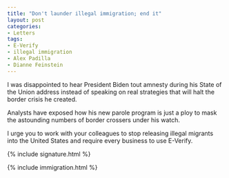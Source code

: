 ```yaml
---
title: "Don't launder illegal immigration; end it"
layout: post
categories:
- Letters
tags:
- E-Verify
- illegal immigration
- Alex Padilla
- Dianne Feinstein
---
```


I was disappointed to hear President Biden tout amnesty during his State of the Union address instead of speaking on real strategies that will halt the border crisis he created.

Analysts have exposed how his new parole program is just a ploy to mask the astounding numbers of border crossers under his watch.

I urge you to work with your colleagues to stop releasing illegal migrants into the United States and require every business to use E-Verify.

{% include signature.html %}

{% include immigration.html %}

